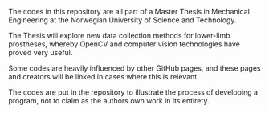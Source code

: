 The codes in this repository are all part of a Master Thesis in Mechanical Engineering at the Norwegian University of Science and Technology. 

The Thesis will explore new data collection methods for lower-limb prostheses, whereby OpenCV and computer vision technologies have proved very useful. 

Some codes are heavily influenced by other GitHub pages, and these pages and creators will be linked in cases where this is relevant. 

The codes are put in the repository to illustrate the process of developing a program, not to claim as the authors own work in its entirety.